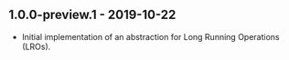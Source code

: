 ## 1.0.0-preview.1 - 2019-10-22

- Initial implementation of an abstraction for Long Running Operations (LROs).
